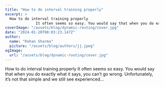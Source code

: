 ```yaml
---
title: "How to do interval training properly"
excerpt: >
  How to do interval training properly
              It often seems so easy. You would say that when you do exactly what it says, you can’t go wrong. Unfortunately, it’s not that simple and we still see e
coverImage: "/assets/blog/dynamic-routing/cover.jpg"
date: "2024-01-20T08:03:23.147Z"
author:
  name: "Rohan Sharma"
  picture: "/assets/blog/authors/jj.jpeg"
ogImage:
  url: "/assets/blog/dynamic-routing/cover.jpg"
---
```


How to do interval training properly
            It often seems so easy. You would say that when you do exactly what it says, you can’t go wrong. Unfortunately, it’s not that simple and we still see experienced…